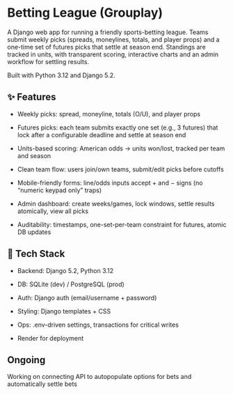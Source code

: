 # Betting League (Grouplay)

A Django web app for running a friendly sports-betting league. Teams submit weekly picks (spreads, moneylines, totals, and player props) and a one-time set of futures picks that settle at season end. Standings are tracked in units, with transparent scoring, interactive charts and an admin workflow for settling results.

Built with Python 3.12 and Django 5.2.

## ✨ Features

- Weekly picks: spread, moneyline, totals (O/U), and player props

- Futures picks: each team submits exactly one set (e.g., 3 futures) that lock after a configurable deadline and settle at season end

- Units-based scoring: American odds → units won/lost, tracked per team and season

- Clean team flow: users join/own teams, submit/edit picks before cutoffs

- Mobile-friendly forms: line/odds inputs accept + and − signs (no “numeric keypad only” traps)

- Admin dashboard: create weeks/games, lock windows, settle results atomically, view all picks

- Auditability: timestamps, one-set-per-team constraint for futures, atomic DB updates

## 🧱 Tech Stack

- Backend: Django 5.2, Python 3.12

- DB: SQLite (dev) / PostgreSQL (prod)

- Auth: Django auth (email/username + password)

- Styling: Django templates + CSS 

- Ops: .env-driven settings, transactions for critical writes

- Render for deployment

## Ongoing
Working on connecting API to autopopulate options for bets and automatically settle bets
